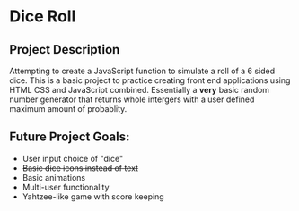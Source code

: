# Dice Roll

## Project Description
Attempting to create a JavaScript function to simulate a roll of a 6 sided dice. This is a basic project to practice creating front end applications
using HTML CSS and JavaScript combined. Essentially a __very__ basic random number generator that returns whole intergers with a user defined maximum 
amount of probablity.

## Future Project Goals:

* User input choice of "dice"
* ~~Basic dice icons instead of text~~
* Basic animations
* Multi-user functionality
* Yahtzee-like game with score keeping


